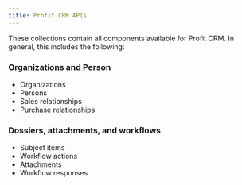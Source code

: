 ```yaml
---
title: Profit CRM APIs
---
```


These collections contain all components available for Profit CRM. In general, this includes the following:

### Organizations and Person

- Organizations
- Persons
- Sales relationships
- Purchase relationships

### Dossiers, attachments, and workflows

- Subject items
- Workflow actions
- Attachments
- Workflow responses
